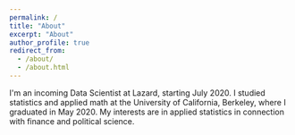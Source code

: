 ```yaml
---
permalink: /
title: "About"
excerpt: "About"
author_profile: true
redirect_from: 
  - /about/
  - /about.html
---
```


I'm an incoming Data Scientist at Lazard, starting July 2020. I studied statistics and applied math at the University of California, Berkeley, where I graduated in May 2020. My interests are in applied statistics in connection with finance and political science. 